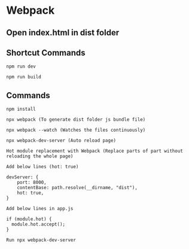 # Webpack

## Open index.html in dist folder

## Shortcut Commands

```
npm run dev

npm run build

```

## Commands

```
npm install

npx webpack (To generate dist folder js bundle file)

npx webpack --watch (Watches the files continuously)

npx webpack-dev-server (Auto reload page)

Hot module replacement with Webpack (Replace parts of part without reloading the whole page)

Add below lines (hot: true)

devServer: {
    port: 8000,
    contentBase: path.resolve(__dirname, "dist"),
    hot: true,
}

Add below lines in app.js

if (module.hot) {
  module.hot.accept();
}

Run npx webpack-dev-server

```
